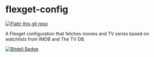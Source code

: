 flexget-config
==============

[![Flattr this git repo](https://api.flattr.com/button/flattr-badge-large.png)](https://flattr.com/submit/auto?user_id=scottwallacesh&url=https%3A%2F%2Fgithub.com%2Fscottwallacesh%2Fflexget-config)

A Flexget configuration that fetches movies and TV series based on watchlists from IMDB and The TV DB.


[![Bitdeli Badge](https://d2weczhvl823v0.cloudfront.net/scottwallacesh/flexget-config/trend.png)](https://bitdeli.com/free "Bitdeli Badge")

